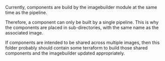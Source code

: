 Currently, components are build by the imagebuilder module at the same
time as the pipeline.

Therefore, a component can only be built by a single pipeline. This
is why the components are placed in sub-directories, with the same name
as the associated image.

If components are intended to be shared across multiple images, then
this folder probably should contain some terraform to build those
shared components and the imagebuilder updated appropriately.

